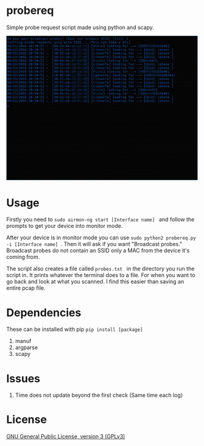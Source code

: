 # probereq
Simple probe request script made using python and scapy.

![Picture](images/probereq.png)

# Usage
Firstly you need to ```sudo airmon-ng start [Interface name] ``` and follow the prompts to get your device into monitor mode.

After your device is in monitor mode you can use ```sudo python2 probereq.py -i [Interface name] ```.
Then it will ask if you want "Broadcast probes." Broadcast probes do not contain an SSID only a MAC from the device it's coming from.

The script also creates a file called ```probes.txt ``` in the directory you run the script in. It prints whatever the terminal does to a file. For when you want to go back and look at what you scanned.
I find this easier than saving an entire pcap file.

# Dependencies
These can be installed with pip ```pip install [package]```

1. manuf
2. argparse
3. scapy

# Issues
1. Time does not update beyond the first check (Same time each log)

# License

[GNU General Public License, version 3 (GPLv3)](https://www.gnu.org/licenses/gpl.txt)

